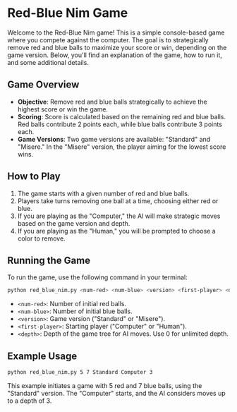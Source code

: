 # Red-Blue Nim Game

Welcome to the Red-Blue Nim game! This is a simple console-based game where you compete against the computer. The goal is to strategically remove red and blue balls to maximize your score or win, depending on the game version. Below, you'll find an explanation of the game, how to run it, and some additional details.

## Game Overview
- **Objective**: Remove red and blue balls strategically to achieve the highest score or win the game.
- **Scoring**: Score is calculated based on the remaining red and blue balls. Red balls contribute 2 points each, while blue balls contribute 3 points each.
- **Game Versions**: Two game versions are available: "Standard" and "Misere." In the "Misere" version, the player aiming for the lowest score wins.

## How to Play
1. The game starts with a given number of red and blue balls.
2. Players take turns removing one ball at a time, choosing either red or blue.
3. If you are playing as the "Computer," the AI will make strategic moves based on the game version and depth.
4. If you are playing as the "Human," you will be prompted to choose a color to remove.

## Running the Game
To run the game, use the following command in your terminal:

```bash
python red_blue_nim.py <num-red> <num-blue> <version> <first-player> <depth>
```

- `<num-red>`: Number of initial red balls.
- `<num-blue>`: Number of initial blue balls.
- `<version>`: Game version ("Standard" or "Misere").
- `<first-player>`: Starting player ("Computer" or "Human").
- `<depth>`: Depth of the game tree for AI moves. Use 0 for unlimited depth.

## Example Usage
```bash
python red_blue_nim.py 5 7 Standard Computer 3
```

This example initiates a game with 5 red and 7 blue balls, using the "Standard" version. The "Computer" starts, and the AI considers moves up to a depth of 3.
